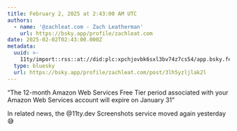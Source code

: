 ```yaml
---
title: February 2, 2025 at 2:43:00 AM UTC
authors:
  - name: '@zachleat.com - Zach Leatherman'
    url: https://bsky.app/profile/zachleat.com
date: 2025-02-02T02:43:00.000Z
metadata:
  uuid: >-
    11ty/import::rss::at://did:plc:xpchjovbk6sxl3bv74z7cs54/app.bsky.feed.post/3lh5yzljlak2l
  type: bluesky
  url: https://bsky.app/profile/zachleat.com/post/3lh5yzljlak2l
---
```

“The 12-month Amazon Web Services Free Tier period associated with your Amazon Web Services account will expire on January 31”

In related news, the @11ty.dev Screenshots service moved again yesterday 😅